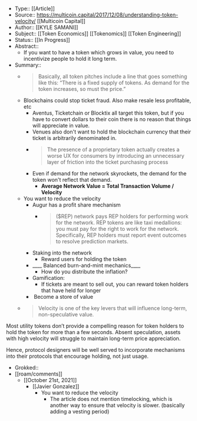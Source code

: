 - Type:: [[Article]]
- Source:: https://multicoin.capital/2017/12/08/understanding-token-velocity/ [[Multicoin Capital]]
- Author:: [[KYLE SAMANI]]
- Subject:: [[Token Economics]] [[Tokenomics]] [[Token Engineering]]
- Status:: [[In Progress]]
- Abstract::
    - If you want to have a token which grows in value, you need to incentivize people to hold it long term. 
- Summary::
    - > Basically, all token pitches include a line that goes something like this: “There is a fixed supply of tokens. As demand for the token increases, so must the price.”
    - Blockchains could stop ticket fraud. Also make resale less profitable, etc
        -  Aventus, Ticketchain or Blocktix all target this token, but if you have to convert dollars to their coin there is no reason that things will appreciate in value.
        - Venues also don't want to hold the blockchain currency that their ticket is arbitrarily denominated in. 
        - > The presence of a proprietary token actually creates a worse UX for consumers by introducing an unnecessary layer of friction into the ticket purchasing process
        - Even if demand for the network skyrockets, the demand for the token won't reflect that demand.
            - __Average Network Value = Total Transaction Volume / Velocity__
    - You want to reduce the velocity
        - Augur has a profit share mechanism
            - > ($REP) network pays REP holders for performing work for the network. REP tokens are like taxi medallions: you must pay for the right to work for the network. Specifically, REP holders must report event outcomes to resolve prediction markets.
        - Staking into the network
            - Reward users for holding the token
        - ____ Balanced burn-and-mint mechanics____
            - How do you distribute the inflation?
        - Gamification:
            - If tickets are meant to sell out, you can reward token holders that have held for longer
        -  Become a store of value
    - > Velocity is one of the key levers that will influence long-term, non-speculative value.

Most utility tokens don’t provide a compelling reason for token holders to hold the token for more than a few seconds. Absent speculation, assets with high velocity will struggle to maintain long-term price appreciation.

Hence, protocol designers will be well served to incorporate mechanisms into their protocols that encourage holding, not just usage.
- Grokked::
- [[roam/comments]]
    - [[October 21st, 2021]]
        - [[Javier Gonzalez]]
            - You want to reduce the velocity
                - The article does not mention timelocking, which is another way to ensure that velocity is slower. (basically adding a vesting period)
